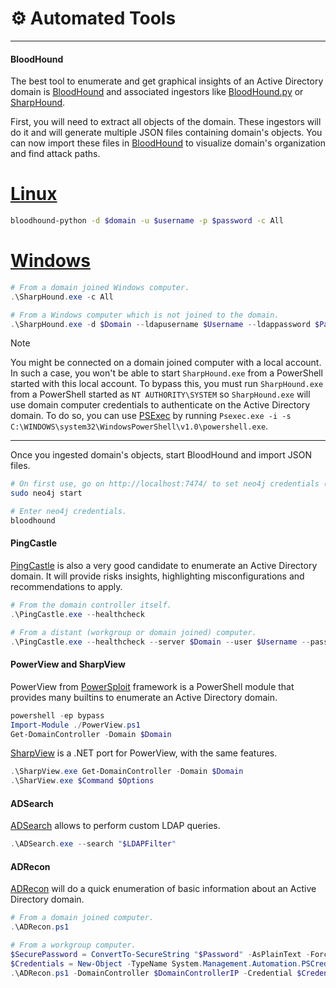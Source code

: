 # ⚙️ Automated Tools
---

#### BloodHound

The best tool to enumerate and get graphical insights of an Active Directory domain is [BloodHound](https://github.com/BloodHoundAD/BloodHound) and associated ingestors like [BloodHound.py](https://github.com/dirkjanm/BloodHound.py) or [SharpHound](https://github.com/BloodHoundAD/SharpHound).

First, you will need to extract all objects of the domain. These ingestors will do it and will generate multiple JSON files containing domain's objects. You can now import these files in [BloodHound](https://github.com/BloodHoundAD/BloodHound) to visualize domain's organization and find attack paths.

# [Linux](#tab/linux)

```bash
bloodhound-python -d $domain -u $username -p $password -c All
```

# [Windows](#tab/windows)


```powershell
# From a domain joined Windows computer.
.\SharpHound.exe -c All

# From a Windows computer which is not joined to the domain.
.\SharpHound.exe -d $Domain --ldapusername $Username --ldappassword $Password -c All
```

> [!NOTE]
> You might be connected on a domain joined computer with a local account. In such a case, you won't be able to start `SharpHound.exe` from a PowerShell started with this local account.
> To bypass this, you must run `SharpHound.exe` from a PowerShell started as `NT AUTHORITY\SYSTEM` so `SharpHound.exe` will use domain computer credentials to authenticate on the Active Directory domain.
> To do so, you can use [PSExec](https://learn.microsoft.com/en-us/sysinternals/downloads/psexec) by running `Psexec.exe -i -s C:\WINDOWS\system32\WindowsPowerShell\v1.0\powershell.exe`.

---

Once you ingested domain's objects, start BloodHound and import JSON files.

```bash
# On first use, go on http://localhost:7474/ to set neo4j credentials (default are neo4j:neo4j).
sudo neo4j start

# Enter neo4j credentials.
bloodhound
```

#### PingCastle

[PingCastle](https://www.pingcastle.com/) is also a very good candidate to enumerate an Active Directory domain. It will provide risks insights, highlighting misconfigurations and recommendations to apply.

```powershell
# From the domain controller itself.
.\PingCastle.exe --healthcheck

# From a distant (workgroup or domain joined) computer.
.\PingCastle.exe --healthcheck --server $Domain --user $Username --password $Password
```

#### PowerView and SharpView

PowerView from [PowerSploit](https://github.com/PowerShellMafia/PowerSploit/) framework is a PowerShell module that provides many builtins to enumerate an Active Directory domain.

```powershell
powershell -ep bypass
Import-Module ./PowerView.ps1
Get-DomainController -Domain $Domain
```

[SharpView](https://github.com/tevora-threat/SharpView) is a .NET port for PowerView, with the same features.

```powershell
.\SharpView.exe Get-DomainController -Domain $Domain
.\SharView.exe $Command $Options
```

#### ADSearch

[ADSearch](https://github.com/tomcarver16/ADSearch) allows to perform custom LDAP queries.

```powershell
.\ADSearch.exe --search "$LDAPFilter"
```

#### ADRecon

[ADRecon](https://github.com/adrecon/ADRecon) will do a quick enumeration of basic information about an Active Directory domain.

```powershell
# From a domain joined computer.
.\ADRecon.ps1

# From a workgroup computer.
$SecurePassword = ConvertTo-SecureString "$Password" -AsPlainText -Force
$Credentials = New-Object -TypeName System.Management.Automation.PSCredentials -ArgumentList "$Domain\$Username", $SecurePassword
.\ADRecon.ps1 -DomainController $DomainControllerIP -Credential $Credentials
```